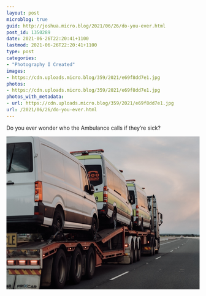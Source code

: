 ```yaml
---
layout: post
microblog: true
guid: http://joshua.micro.blog/2021/06/26/do-you-ever.html
post_id: 1350289
date: 2021-06-26T22:20:41+1100
lastmod: 2021-06-26T22:20:41+1100
type: post
categories:
- "Photography I Created"
images:
- https://cdn.uploads.micro.blog/359/2021/e69f8dd7e1.jpg
photos:
- https://cdn.uploads.micro.blog/359/2021/e69f8dd7e1.jpg
photos_with_metadata:
- url: https://cdn.uploads.micro.blog/359/2021/e69f8dd7e1.jpg
url: /2021/06/26/do-you-ever.html
---
```

Do you ever wonder who the Ambulance calls if they’re sick?

<img src="uploads/2021/e69f8dd7e1.jpg" width="600" height="400" alt="" />
